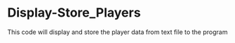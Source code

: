 # Display-Store_Players
This code will display and store the player data from text file to the program

